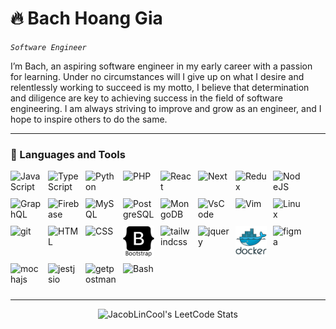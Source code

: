# 🔥 Bach Hoang Gia

*`Software Engineer`*

I’m Bach, an aspiring software engineer in my early career with a passion for learning. Under no circumstances will I give up on what I desire and relentlessly working to succeed is my motto, I believe that determination and diligence are key to achieving success in the field of software engineering. I am always striving to improve and grow as an engineer, and I hope to inspire others to do the same.

---

### 🧰 Languages and Tools
<div style="display:flex;flex-wrap: wrap;">
<img  alt="JavaScript" width="50px" style="padding-right:10px; padding-bottom:10px;" src="https://cdn.jsdelivr.net/gh/devicons/devicon/icons/javascript/javascript-plain.svg" />
<img  alt="TypeScript" width="50px" style="padding-right:10px; padding-bottom:10px;" src="https://cdn.jsdelivr.net/gh/devicons/devicon/icons/typescript/typescript-plain.svg" />
<img  alt="Python" width="50px" style="padding-right:10px; padding-bottom:10px;" src="https://cdn.jsdelivr.net/gh/devicons/devicon/icons/python/python-original.svg" />
<img  alt="PHP" width="50px" style="padding-right:10px; padding-bottom:10px;" src="https://cdn.jsdelivr.net/gh/devicons/devicon/icons/php/php-original.svg" />
<img  alt="React" width="50px" style="padding-right:10px; padding-bottom:10px;" src="https://cdn.jsdelivr.net/gh/devicons/devicon/icons/react/react-original.svg" />
<img  alt="Next" width="50px" style="padding-right:10px; padding-bottom:10px;" src="https://cdn.jsdelivr.net/gh/devicons/devicon/icons/nextjs/nextjs-original.svg" />
<img  alt="Redux" width="50px" style="padding-right:10px; padding-bottom:10px;" src="https://cdn.jsdelivr.net/gh/devicons/devicon/icons/redux/redux-original.svg" />
<img  alt="NodeJS" width="50px" style="padding-right:10px; padding-bottom:10px;" src="https://cdn.jsdelivr.net/gh/devicons/devicon/icons/nodejs/nodejs-original.svg" />
<img  alt="GraphQL" width="50px" style="padding-right:10px; padding-bottom:10px;" src="https://cdn.jsdelivr.net/gh/devicons/devicon/icons/graphql/graphql-plain.svg" />
<img  alt="Firebase" width="50px" style="padding-right:10px; padding-bottom:10px;" src="https://www.vectorlogo.zone/logos/firebase/firebase-icon.svg"/>
<img  alt="MySQL" width="50px" style="padding-right:10px; padding-bottom:10px;" src="https://cdn.jsdelivr.net/gh/devicons/devicon/icons/mysql/mysql-original-wordmark.svg" />
<img  alt="PostgreSQL" width="50px" style="padding-right:10px; padding-bottom:10px;" src="https://cdn.jsdelivr.net/gh/devicons/devicon/icons/postgresql/postgresql-original-wordmark.svg" />
<img  alt="MongoDB" width="50px" style="padding-right:10px; padding-bottom:10px;" src="https://cdn.jsdelivr.net/gh/devicons/devicon/icons/mongodb/mongodb-original-wordmark.svg" />
<img  alt="VsCode" width="50px" style="padding-right:10px; padding-bottom:10px;" src="https://cdn.jsdelivr.net/gh/devicons/devicon/icons/vscode/vscode-original.svg" />
<img  alt="Vim" width="50px" style="padding-right:10px; padding-bottom:10px;"src="https://cdn.jsdelivr.net/gh/devicons/devicon/icons/vim/vim-original.svg" />
<img  alt="Linux" width="50px" style="padding-right:10px; padding-bottom:10px;" src="https://cdn.jsdelivr.net/gh/devicons/devicon/icons/linux/linux-original.svg" />
<img  alt="git" width="50px" style="padding-right:10px; padding-bottom:10px;" src="https://www.vectorlogo.zone/logos/git-scm/git-scm-icon.svg"/>
<img  alt="HTML" width="50px" style="padding-right:10px; padding-bottom:10px;" src="https://cdn.jsdelivr.net/gh/devicons/devicon/icons/html5/html5-plain.svg" />
<img  alt="CSS" width="50px" style="padding-right:10px; padding-bottom:10px;" src="https://cdn.jsdelivr.net/gh/devicons/devicon/icons/css3/css3-plain.svg" />
<img  alt="bootstrap" width="50px" style="padding-right:10px; padding-bottom:10px;" src="https://raw.githubusercontent.com/devicons/devicon/master/icons/bootstrap/bootstrap-plain-wordmark.svg" />
<img  alt="tailwindcss" width="50px" style="padding-right:10px; padding-bottom:10px;"  src="https://www.vectorlogo.zone/logos/tailwindcss/tailwindcss-icon.svg"  />
<img  alt="jquery" width="50px" style="padding-right:10px; padding-bottom:10px;"  src="https://cdn.jsdelivr.net/gh/devicons/devicon/icons/jquery/jquery-original-wordmark.svg"  />
<img  alt="docker" width="50px" style="padding-right:10px; padding-bottom:10px;" src="https://raw.githubusercontent.com/devicons/devicon/master/icons/docker/docker-original-wordmark.svg"/>
<img  alt="figma" width="50px" style="padding-right:10px; padding-bottom:10px;" src="https://www.vectorlogo.zone/logos/figma/figma-icon.svg"/>
<img  alt="mochajs" width="50px" style="padding-right:10px; padding-bottom:10px;"  src="https://www.vectorlogo.zone/logos/mochajs/mochajs-icon.svg" />
<img  alt="jestjsio" width="50px" style="padding-right:10px; padding-bottom:10px;"  src="https://www.vectorlogo.zone/logos/jestjsio/jestjsio-icon.svg"/>
<img  alt="getpostman" width="50px" style="padding-right:10px; padding-bottom:10px;"  src="https://www.vectorlogo.zone/logos/getpostman/getpostman-icon.svg"/>
<img  alt="Bash" width="50px" style="padding-right:10px; padding-bottom:10px;"  src="https://cdn.jsdelivr.net/gh/devicons/devicon/icons/bash/bash-original.svg" />

</div>

---
<div align="center">
     <img title="JacobLinCool's LeetCode Stats" alt="JacobLinCool's LeetCode Stats" src="https://leetcard.jacoblin.cool/hgbach999?theme=wtf&ext=heatmap" />
</div>
<!--
**radna0/radna0** is a ✨ _special_ ✨ repository because its `README.md` (this file) appears on your GitHub profile.

Here are some ideas to get you started:

- 🔭 I’m currently working on ...
- 🌱 I’m currently learning ...
- 👯 I’m looking to collaborate on ...
- 🤔 I’m looking for help with ...
- 💬 Ask me about ...
- 📫 How to reach me: ...
- 😄 Pronouns: ...
- ⚡ Fun fact: ...
-->

